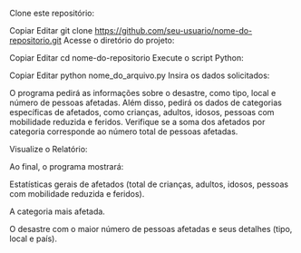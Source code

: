 Clone este repositório:

Copiar
Editar
git clone https://github.com/seu-usuario/nome-do-repositorio.git
Acesse o diretório do projeto:

Copiar
Editar
cd nome-do-repositorio
Execute o script Python:

Copiar
Editar
python nome_do_arquivo.py
Insira os dados solicitados:

O programa pedirá as informações sobre o desastre, como tipo, local e número de pessoas afetadas. Além disso, pedirá os dados de categorias específicas de afetados, como crianças, adultos, idosos, pessoas com mobilidade reduzida e feridos. Verifique se a soma dos afetados por categoria corresponde ao número total de pessoas afetadas.

Visualize o Relatório:

Ao final, o programa mostrará:

Estatísticas gerais de afetados (total de crianças, adultos, idosos, pessoas com mobilidade reduzida e feridos).

A categoria mais afetada.

O desastre com o maior número de pessoas afetadas e seus detalhes (tipo, local e país).
